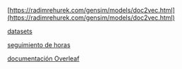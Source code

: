 [https://radimrehurek.com/gensim/models/doc2vec.html](https://radimrehurek.com/gensim/models/doc2vec.html)

[datasets](https://drive.google.com/drive/folders/10w1BTdpTPpNzsvfYKhr-Y2R-h7G4SuJn?usp=drive_link)

[seguimiento de horas](https://docs.google.com/spreadsheets/d/1L2ZBiSUnDmHg6R7CX__1veOn-hM27sVQc-pTQLwuiZo/edit?usp=drive_link)

[documentación Overleaf](https://www.overleaf.com/project/652946916091309cffe6d295)